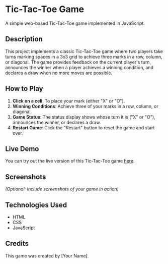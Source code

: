 # Tic-Tac-Toe Game

A simple web-based Tic-Tac-Toe game implemented in JavaScript.

## Description

This project implements a classic Tic-Tac-Toe game where two players take turns marking spaces in a 3x3 grid to achieve three marks in a row, column, or diagonal. The game provides feedback on the current player's turn, announces the winner when a player achieves a winning condition, and declares a draw when no more moves are possible.

## How to Play

1. **Click on a cell**: To place your mark (either "X" or "O").
2. **Winning Conditions**: Achieve three of your marks in a row, column, or diagonal.
3. **Game Status**: The status display shows whose turn it is ("X" or "O"), announces the winner, or declares a draw.
4. **Restart Game**: Click the "Restart" button to reset the game and start over.

## Live Demo

You can try out the live version of this Tic-Tac-Toe game [here](https://password-generator-liard-six.vercel.app).

## Screenshots

*(Optional: Include screenshots of your game in action)*

## Technologies Used

- HTML
- CSS
- JavaScript

## Credits

This game was created by [Your Name].
